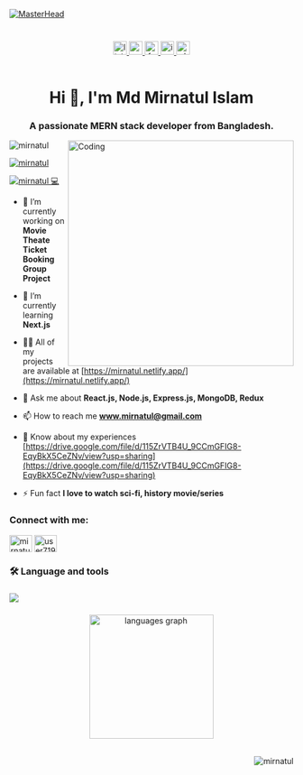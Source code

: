 [![MasterHead](https://contentstatic.techgig.com/photo/74771449/5-Statically-type-languages-every-programmer-should-explore.jpg)](https://mirnatul.io)


###

<br/>

<div align="center">
  <a href="https://www.linkedin.com/in/mdmirnatulislam/" target="_blank">
    <img src="https://img.shields.io/static/v1?message=LinkedIn&logo=linkedin&label=&color=0077B5&logoColor=white&labelColor=&style=flat" height="24" alt="linkedin logo"  />
  </a>
  <a href="www.mirnatul@gmail.com" target="_blank">
    <img src="https://img.shields.io/static/v1?message=Gmail&logo=gmail&label=&color=c71610&logoColor=white&labelColor=&style=flat" height="24" alt="gmail logo"  />
  </a>
  <a href="https://www.facebook.com/profile.php?id=61553034873123" target="_blank">
    <img src="https://img.shields.io/static/v1?message=Facebook&logo=facebook&label=&color=1877F2&logoColor=white&labelColor=&style=flat" height="24" alt="facebook logo"  />
  </a>
  <a href="https://www.instagram.com/mirnatulislam/" target="_blank">
    <img src="https://img.shields.io/static/v1?message=Instagram&logo=instagram&label=&color=E4405F&logoColor=white&labelColor=&style=flat" height="24" alt="instagram logo"  />
  </a>
  <a href="https://wa.me/8801763199000">
    <img src="https://img.shields.io/static/v1?message=Whatsapp&logo=whatsapp&label=&color=25D366&logoColor=white&labelColor=&style=flat" height="24" alt="whatsapp logo"  />
  </a>
</div>

<br/>

###


<h1 align="center">Hi 👋, I'm Md Mirnatul Islam</h1>
<h3 align="center">A passionate MERN stack developer from Bangladesh.</h3>
<img align="right" alt="Coding" width="400" src="https://cdn.dribbble.com/users/1162077/screenshots/3848914/programmer.gif">

<p align="left"> <img src="https://komarev.com/ghpvc/?username=mirnatul&label=Profile%20views&color=0e75b6&style=flat" alt="mirnatul" /> </p>

<p align="left"> <a href="https://github.com/ryo-ma/github-profile-trophy"><img src="https://github-profile-trophy.vercel.app/?username=mirnatul" alt="mirnatul" /></a> </p>

<p align="left"> <a href="https://twitter.com/mirnatul 💻" target="blank"><img src="https://img.shields.io/twitter/follow/mirnatul 💻?logo=twitter&style=for-the-badge" alt="mirnatul 💻" /></a> </p>

- 🔭 I’m currently working on **Movie Theate Ticket Booking Group Project**

- 🌱 I’m currently learning **Next.js**

- 👨‍💻 All of my projects are available at [https://mirnatul.netlify.app/](https://mirnatul.netlify.app/)

- 💬 Ask me about **React.js, Node.js, Express.js, MongoDB, Redux**

- 📫 How to reach me **www.mirnatul@gmail.com**

- 📄 Know about my experiences [https://drive.google.com/file/d/115ZrVTB4U_9CCmGFIG8-EqyBkX5CeZNv/view?usp=sharing](https://drive.google.com/file/d/115ZrVTB4U_9CCmGFIG8-EqyBkX5CeZNv/view?usp=sharing)

- ⚡ Fun fact **I love to watch sci-fi, history movie/series**

<h3 align="left">Connect with me:</h3>
<p align="left">
<a href="https://twitter.com/mirnatul 💻" target="blank"><img align="center" src="https://raw.githubusercontent.com/rahuldkjain/github-profile-readme-generator/master/src/images/icons/Social/twitter.svg" alt="mirnatul 💻" height="30" width="40" /></a>
<a href="https://www.leetcode.com/user7196el" target="blank"><img align="center" src="https://raw.githubusercontent.com/rahuldkjain/github-profile-readme-generator/master/src/images/icons/Social/leet-code.svg" alt="user7196el" height="30" width="40" /></a>
</p>

###

<h3 align="left">🛠 Language and tools</h3>

###

<div align="left">
  <a href="https://skillicons.dev">
    <img src="https://skillicons.dev/icons?i=html,css,js,react,nodejs,express,mongodb,tailwind,bootstrap,nextjs,redux,sass,stackoverflow,postman,c,cpp,py,firebase,figma,git,github,netlify,heroku,bash,vite,vscode" />
  </a>
</div>

###

<div align="center">
  <img src="https://github-readme-stats.vercel.app/api/top-langs?username=mirnatul&locale=en&hide_title=false&layout=compact&card_width=320&langs_count=8&theme=github_dark&hide_border=false&order=2" height="220" alt="languages graph" /> <br>
<!--   <img src="https://streak-stats.demolab.com?user=adilrion&locale=en&mode=weekly&theme=github_dark&hide_border=false&border_radius=5&order=3" height="220" alt="streak graph" /> <br>
  <img src="https://github-readme-stats.vercel.app/api?username=adilrion&hide_title=false&hide_rank=false&show_icons=true&include_all_commits=true&count_private=true&disable_animations=false&theme=github_dark&locale=en&hide_border=false&order=1" height="250" alt="stats graph"  /> -->
</div>
<br/>
<div align="center">
  <p><img align="right" src="https://github-readme-streak-stats.herokuapp.com/?user=mirnatul&" alt="mirnatul" /></p>
</div>
